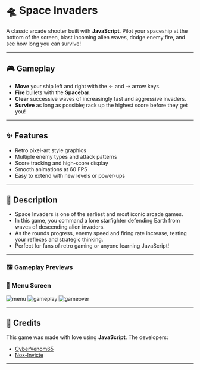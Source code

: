 # 🛸 Space Invaders

A classic arcade shooter built with **JavaScript**. 
Pilot your spaceship at the bottom of the screen, blast incoming alien waves, dodge enemy fire, and see how long you can survive!

---

## 🎮 Gameplay

- **Move** your ship left and right with the ← and → arrow keys.
- **Fire** bullets with the **Spacebar**.
- **Clear** successive waves of increasingly fast and aggressive invaders.
- **Survive** as long as possible; rack up the highest score before they get you!

---

## ✨ Features

* Retro pixel-art style graphics
* Multiple enemy types and attack patterns
* Score tracking and high‐score display
* Smooth animations at 60 FPS
* Easy to extend with new levels or power-ups

---

## 📜 Description

- Space Invaders is one of the earliest and most iconic arcade games. 
- In this game, you command a lone starfighter defending Earth from waves of descending alien invaders. 
- As the rounds progress, enemy speed and firing rate increase, testing your reflexes and strategic thinking. 
- Perfect for fans of retro gaming or anyone learning JavaScript!

---

### 🖼️ Gameplay Previews

### 🧭 Menu Screen
![menu](https://github.com/user-attachments/assets/adb2eeb2-e274-4424-aa89-fdc84a4accf4)
![gameplay](https://github.com/user-attachments/assets/c98ab83c-25ad-44ca-8320-1e43be58ca29)
![gameover](https://github.com/user-attachments/assets/6f486b35-a16a-419b-ac63-12fa312de1a4)

---

## 🙏 Credits

This game was made with love using **JavaScript**.
The developers:
* [CyberVenom65](https://github.com/CyberVenom65)
* [Nox-Invicte](https://github.com/Nox-Invicte)

---
